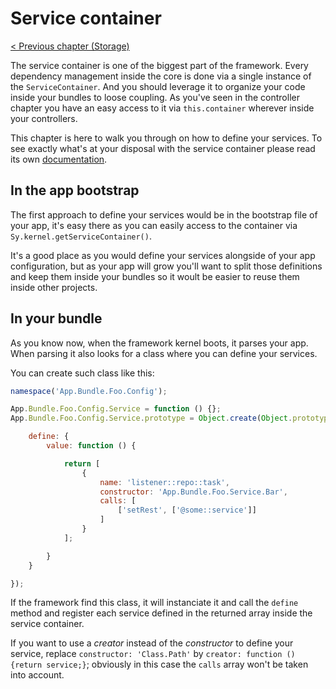# Service container

[< Previous chapter (Storage)](storage.md)

The service container is one of the biggest part of the framework. Every dependency management inside the core is done via a single instance of the `ServiceContainer`. And you should leverage it to organize your code inside your bundles to loose coupling. As you've seen in the controller chapter you have an easy access to it via `this.container` wherever inside your controllers.

This chapter is here to walk you through on how to define your services. To see exactly what's at your disposal with the service container please read its own [documentation](../Service-container.md).

## In the app bootstrap

The first approach to define your services would be in the bootstrap file of your app, it's easy there as you can easily access to the container via `Sy.kernel.getServiceContainer()`.

It's a good place as you would define your services alongside of your app configuration, but as your app will grow you'll want to split those definitions and keep them inside your bundles so it woult be easier to reuse them inside other projects.

## In your bundle

As you know now, when the framework kernel boots, it parses your app. When parsing it also looks for a class where you can define your services.

You can create such class like this:
```js
namespace('App.Bundle.Foo.Config');

App.Bundle.Foo.Config.Service = function () {};
App.Bundle.Foo.Config.Service.prototype = Object.create(Object.prototype, {

    define: {
        value: function () {

            return [
                {
                    name: 'listener::repo::task',
                    constructor: 'App.Bundle.Foo.Service.Bar',
                    calls: [
                        ['setRest', ['@some::service']]
                    ]
                }
            ];

        }
    }

});
```
If the framework find this class, it will instanciate it and call the `define` method and register each service defined in the returned array inside the service container.

If you want to use a *creator* instead of the *constructor* to define your service, replace `constructor: 'Class.Path'` by `creator: function () {return service;}`; obviously in this case the `calls` array won't be taken into account.